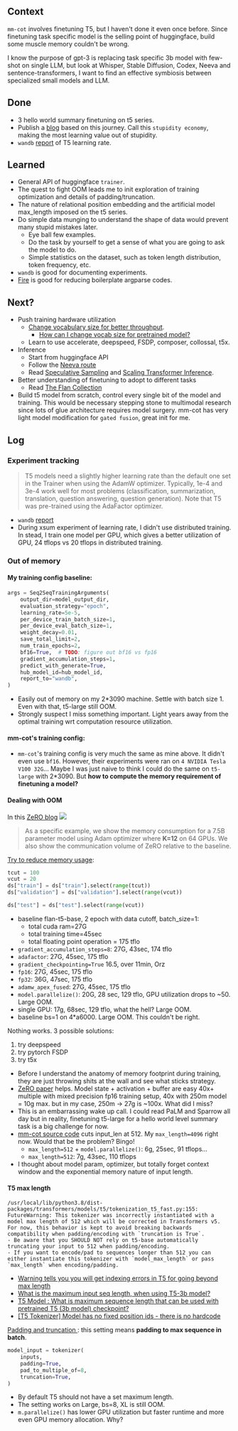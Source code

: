 ## Context
`mm-cot` involves finetuning T5, but I haven't done it even once before. Since finetuning task specific model is the selling point of huggingface, build some muscle memory couldn't be wrong. 

I know the purpose of gpt-3 is replacing task specific 3b model with few-shot on single LLM, but look at Whisper, Stable Diffusion, Codex, Neeva and sentence-transformers, I want to find an effective symbiosis between specialized small models and LLM. 

## Done
- 3 hello world summary finetuning on t5 series. 
- Publish a [blog](https://lukaemon.github.io/posts/2023/t5-finetuning-hello-world/samsum.html) based on this journey. Call this `stupidity economy`, making the most learning value out of stupidity. 
- `wandb` [report](https://api.wandb.ai/links/lukaemon/234mfgiy) of T5 learning rate. 

## Learned
- General API of huggingface `trainer`. 
- The quest to fight OOM leads me to init exploration of training optimization and details of padding/truncation. 
- The nature of relational position embedding and the artificial model max_length imposed on the t5 series. 
- Do simple data munging to understand the shape of data would prevent many stupid mistakes later. 
  - Eye ball few examples. 
  - Do the task by yourself to get a sense of what you are going to ask the model to do.
  - Simple statistics on the dataset, such as token length distribution, token frequency, etc.
- `wandb` is good for documenting experiments.
- [Fire](https://github.com/google/python-fire) is good for reducing boilerplate argparse codes.


## Next?
- Push training hardware utilization
  - [Change vocabulary size for better throughput](https://twitter.com/karpathy/status/1621578354024677377). 
    - [How can I change vocab size for pretrained model?](https://github.com/huggingface/transformers/issues/237)
  - Learn to use accelerate, deepspeed, FSDP, composer, collossal, t5x. 
- Inference
  - Start from huggingface API
  - Follow the [Neeva route](https://twitter.com/neeva/status/1622640441064579076?s=12&t=MjCpOKlzFcDn81EVM_HUFg)
  - Read [Speculative Sampling](https://arxiv.org/abs/2302.01318) and [Scaling Transformer Inference](https://arxiv.org/abs/2211.05102). 
- Better understanding of finetuning to adopt to different tasks
  - Read [The Flan Collection](http://arxiv.org/abs/2301.13688)
- Build t5 model from scratch, control every single bit of the model and training. This would be necessary stepping stone to multimodal research since lots of glue architecture requires model surgery. mm-cot has very light model modification for `gated fusion`, great init for me. 


## Log
### Experiment tracking
> T5 models need a slightly higher learning rate than the default one set in the Trainer when using the AdamW optimizer. Typically, 1e-4 and 3e-4 work well for most problems (classification, summarization, translation, question answering, question generation). Note that T5 was pre-trained using the AdaFactor optimizer.

- `wandb` [report](https://api.wandb.ai/links/lukaemon/234mfgiy)
- During xsum experiment of learning rate, I didn't use distributed training. In stead, I train one model per GPU, which gives a better utilization of GPU, 24 tflops vs 20 tflops in distributed training. 
 

### Out of memory
#### My training config baseline:
```python
args = Seq2SeqTrainingArguments(
    output_dir=model_output_dir,
    evaluation_strategy="epoch",
    learning_rate=5e-5,
    per_device_train_batch_size=1,
    per_device_eval_batch_size=1,
    weight_decay=0.01,
    save_total_limit=2,
    num_train_epochs=2,
    bf16=True,  # TODO: figure out bf16 vs fp16
    gradient_accumulation_steps=1,
    predict_with_generate=True,
    hub_model_id=hub_model_id,
    report_to="wandb",
)
```
- Easily out of memory on my 2*3090 machine. Settle with batch size 1. Even with that, t5-large still OOM.
- Strongly suspect I miss something important. Light years away from the optimal training wrt computation resource utilization. 

#### mm-cot's training config:
- `mm-cot`'s training config is very much the same as mine above. It didn't even use `bf16`. However, their experiments were ran on `4 NVIDIA Tesla V100 32G`... Maybe I was just naive to think I could do the same on `t5-large` with 2*3090. But **how to compute the memory requirement of finetuning a model?**

#### Dealing with OOM
In this [ZeRO blog](https://www.microsoft.com/en-us/research/blog/ZeRO-deepspeed-new-system-optimizations-enable-training-models-with-over-100-billion-parameters/)
![](https://www.microsoft.com/en-us/research/uploads/prod/2020/02/DeepSpeed-Image-1.png)
>  As a specific example, we show the memory consumption for a 7.5B parameter model using Adam optimizer where **K=12** on 64 GPUs. We also show the communication volume of ZeRO relative to the baseline.

[Try to reduce memory usage](https://huggingface.co/docs/transformers/v4.18.0/en/performance):
```python
tcut = 100
vcut = 20
ds["train"] = ds["train"].select(range(tcut))
ds["validation"] = ds["validation"].select(range(vcut))

ds["test"] = ds["test"].select(range(vcut))
```
- baseline flan-t5-base, 2 epoch with data cutoff, batch_size=1: 
  - total cuda ram=27G
  - total training time=45sec
  - total floating point operation = 175 tflo
- `gradient_accumulation_steps=8`: 27G, 43sec, 174 tflo
- `adafactor`: 27G, 45sec, 175 tflo
- `gradient_checkpointing=True` 16.5, over 11min, Orz
- `fp16`: 27G, 45sec, 175 tflo
- `fp32`: 36G, 47sec, 175 tflo
- `adamw_apex_fused`: 27G, 45sec, 175 tflo
- `model.parallelize()`: 20G, 28 sec, 129 tflo, GPU utilization drops to ~50. Large OOM. 
- single GPU: 17g, 68sec, 129 tflo, what the hell? Large OOM. 
- baseline bs=1 on 4*a6000. Large OOM. This couldn't be right. 


Nothing works. 3 possible solutions:
1. try deepspeed
2. try pytorch FSDP
3. try t5x

- Before I understand the anatomy of memory footprint during training, they are just throwing shits at the wall and see what sticks strategy. 
- [ZeRO paper](http://arxiv.org/abs/1910.02054) helps. Model state + activation + buffer are easy 40x+ multiple with mixed precision fp16 training setup, 40x with 250m model = 10g max. but in my case, 250m -> 27g is ~100x. What did I miss?
- This is an embarrassing wake up call. I could read PaLM and Sparrow all day but in reality, finetuning t5-large for a hello world level summary task is a big challenge for now. 
- [mm-cot source code](https://github.com/amazon-science/mm-cot/blob/main/main.py#L32) cuts input_len at 512. My `max_length=4096` right now. Would that be the problem? Bingo!
  - `max_length=512` + `model.parallelize()`: 6g, 25sec, 91 tflops...
  - `max_length=512`: 7g, 43sec, 110 tflops
- I thought about model param, optimizer, but totally forget context window and the exponential memory nature of input length. 

#### T5 max length
```
/usr/local/lib/python3.8/dist-packages/transformers/models/t5/tokenization_t5_fast.py:155: FutureWarning: This tokenizer was incorrectly instantiated with a model max length of 512 which will be corrected in Transformers v5.
For now, this behavior is kept to avoid breaking backwards compatibility when padding/encoding with `truncation is True`.
- Be aware that you SHOULD NOT rely on t5-base automatically truncating your input to 512 when padding/encoding.
- If you want to encode/pad to sequences longer than 512 you can either instantiate this tokenizer with `model_max_length` or pass `max_length` when encoding/padding.
```
- [Warning tells you you will get indexing errors in T5 for going beyond max length](https://github.com/huggingface/transformers/issues/16986#issuecomment-1112190230)
- [What is the maximum input seq length, when using T5-3b model?](https://github.com/google-research/text-to-text-transfer-transformer/issues/273)
- [T5 Model : What is maximum sequence length that can be used with pretrained T5 (3b model) checkpoint?](https://github.com/huggingface/transformers/issues/5204)
- [[T5 Tokenizer] Model has no fixed position ids - there is no hardcode](https://github.com/huggingface/transformers/pull/16990)

[Padding and truncation
](https://huggingface.co/docs/transformers/main/en/pad_truncation#padding-and-truncation): this setting means **padding to max sequence in batch**. 
```python
model_input = tokenizer(
    inputs,
    padding=True,
    pad_to_multiple_of=8,
    truncation=True,
)
```
- By default T5 should not have a set maximum length. 
- The setting works on Large, bs=8, XL is still OOM.
- `m.parallelize()` has lower GPU utilization but faster runtime and more even GPU memory allocation. Why?

